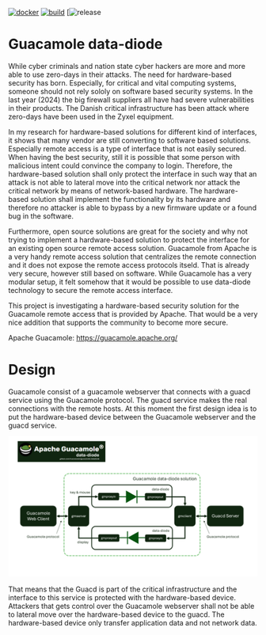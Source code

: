 [![docker](https://github.com/macsnoeren/guacamole-datadiode/actions/workflows/build_docker.yml/badge.svg)](https://github.com/macsnoeren/guacamole-datadiode/actions/workflows/build_docker.yml)
[![build](https://github.com/macsnoeren/guacamole-datadiode/actions/workflows/build_gmdatadiode.yml/badge.svg)](https://github.com/macsnoeren/guacamole-datadiode/actions/workflows/build_gmdatadiode.yml)
[![release](https://img.shields.io/github/v/release/macsnoeren/guacamole-datadiode)

# Guacamole data-diode

While cyber criminals and nation state cyber hackers are more and more able to use zero-days in their attacks. The need for hardware-based security has born. Especially, for critical and vital computing systems, someone should not rely sololy on software based security systems. In the last year (2024) the big firewall suppliers all have had severe vulnerabilities in their products. The Danish critical infrastructure has been attack where zero-days have been used in the Zyxel equipment.

In my research for hardware-based solutions for different kind of interfaces, it shows that many vendor are still converting to software based solutions. Especially remote access is a type of interface that is not easily secured. When having the best security, still it is possible that some person with malicious intent could convince the company to login. Therefore, the hardware-based solution shall only protect the interface in such way that an attack is not able to lateral move into the critical network nor attack the critical network by means of network-based hardware. The hardware-based solution shall implement the functionality by its hardware and therefore no attacker is able to bypass by a new firmware update or a found bug in the software.

Furthermore, open source solutions are great for the society and why not trying to implement a hardware-based solution to protect the interface for an existing open source remote access solution. Guacamole from Apache is a very handy remote access solution that centralizes the remote connection and it does not expose the remote access protocols itseld. That is already very secure, however still based on software. While Guacamole has a very modular setup, it felt somehow that it would be possible to use data-diode technology to secure the remote access interface. 

This project is investigating a hardware-based security solution for the Guacamole remote access that is provided by Apache. That would be a very nice addition that supports the community to become more secure.

Apache Guacamole: https://guacamole.apache.org/

# Design

Guacamole consist of a guacamole webserver that connects with a guacd service using the Guacamole protocol. The guacd service makes the real connections with the remote hosts. At this moment the first design idea is to put the hardware-based device between the Guacamole webserver and the guacd service.

![design](https://raw.githubusercontent.com/macsnoeren/guacamole-datadiode/refs/heads/main/documentation/images/guacamole_data_diode_design.png)

That means that the Guacd is part of the critical infrastructure and the interface to this service is protected with the hardware-based device. Attackers that gets control over the Guacamole webserver shall not be able to lateral move over the hardware-based device to the guacd. The hardware-based device only transfer application data and not network data.

